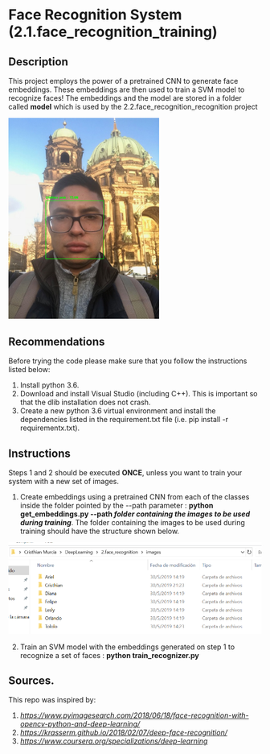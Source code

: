 # Face Recognition System (2.1.face_recognition_training)

## Description
This project employs the power of a pretrained CNN to generate face embeddings. These embeddings are then used to train a SVM model to recognize faces!
The embeddings and the model are stored in a folder called **model** which is used by the 2.2.face_recognition_recognition project

 <img src="explanation/xd.png" width="300"/>


## Recommendations

Before trying the code please make sure that you follow the instructions listed below:

1. Install python 3.6.
2. Download and install Visual Studio (including C++). This is important so that the dlib installation does not crash.
3. Create a new python 3.6 virtual environment and install the dependencies listed in the requirement.txt file (i.e. pip install -r requirementx.txt).
 
## Instructions
Steps 1 and 2 should be executed **ONCE**, unless you want to train your system with a new set of images.

1. Create embeddings using a pretrained CNN from each of the classes inside the folder pointed by the --path parameter : **python get_embeddings.py --path *folder containing the images to be used during training***. The folder containing the images to be used during training should have the structure shown below. 
 
 <img src="explanation/folder_structure.PNG" width="600"/>
 
2. Train an SVM model with the embeddings generated on step 1 to recognize a set of faces : **python train_recognizer.py**



## Sources.

This repo was inspired by:

1. *https://www.pyimagesearch.com/2018/06/18/face-recognition-with-opencv-python-and-deep-learning/*
2. *https://krasserm.github.io/2018/02/07/deep-face-recognition/*
3. *https://www.coursera.org/specializations/deep-learning*


